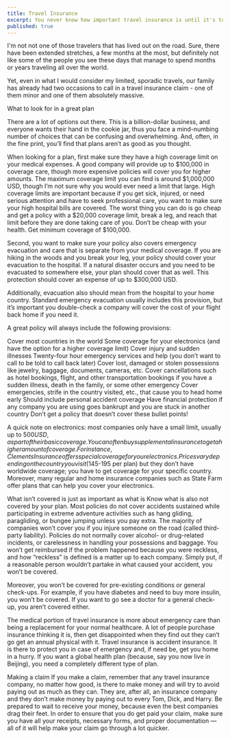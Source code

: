 ```yaml
---
title: Travel Insurance
excerpt: You never know how important travel insurance is until it's too late.
published: true
---
```


I'm not not one of those travelers that has lived out on the road.  Sure, there have been extended stretches, a few months at the most, but definitely not like some of the people you see these days that manage to spend months or years traveling all over the world.

Yet, even in what I would consider my limited, sporadic travels, our family has already had two occasions to call in a travel insurance claim - one of them minor and one of them absolutely massive.  

What to look for in a great plan

There are a lot of options out there. This is a billion-dollar business, and everyone wants their hand in the cookie jar, thus you face a mind-numbing number of choices that can be confusing and overwhelming. And, often, in the fine print, you’ll find that plans aren’t as good as you thought.

When looking for a plan, first make sure they have a high coverage limit on your medical expenses. A good company will provide up to $100,000 in coverage care, though more expensive policies will cover you for higher amounts. The maximum coverage limit you can find is around $1,000,000 USD, though I’m not sure why you would ever need a limit that large. High coverage limits are important because if you get sick, injured, or need serious attention and have to seek professional care, you want to make sure your high hospital bills are covered. The worst thing you can do is go cheap and get a policy with a $20,000 coverage limit, break a leg, and reach that limit before they are done taking care of you. Don’t be cheap with your health. Get minimum coverage of $100,000.

Second, you want to make sure your policy also covers emergency evacuation and care that is separate from your medical coverage. If you are hiking in the woods and you break your leg, your policy should cover your evacuation to the hospital. If a natural disaster occurs and you need to be evacuated to somewhere else, your plan should cover that as well. This protection should cover an expense of up to $300,000 USD.

Additionally, evacuation also should mean from the hospital to your home country. Standard emergency evacuation usually includes this provision, but it’s important you double-check a company will cover the cost of your flight back home if you need it.

A great policy will always include the following provisions:

Cover most countries in the world
Some coverage for your electronics (and have the option for a higher coverage limit)
Cover injury and sudden illnesses
Twenty-four hour emergency services and help (you don’t want to call to be told to call back later)
Cover lost, damaged or stolen possessions like jewelry, baggage, documents, cameras, etc.
Cover cancellations such as hotel bookings, flight, and other transportation bookings if you have a sudden illness, death in the family, or some other emergency
Cover emergencies, strife in the country visited, etc., that cause you to head home early
Should include personal accident coverage
Have financial protection if any company you are using goes bankrupt and you are stuck in another country
Don’t get a policy that doesn’t cover these bullet points!

A quick note on electronics: most companies only have a small limit, usually up to $500 USD, as part of their basic coverage. You can often buy supplemental insurance to get a higher amount of coverage. For instance, Clements Insurance offers special coverage for your electronics. Prices vary depending on the country you visit ($145-195 per plan) but they don’t have worldwide coverage; you have to get coverage for your specific country. Moreover, many regular and home insurance companies such as State Farm offer plans that can help you cover your electronics.

What isn’t covered is just as important as what is
Know what is also not covered by your plan. Most policies do not cover accidents sustained while participating in extreme adventure activities such as hang gliding, paragliding, or bungee jumping unless you pay extra. The majority of companies won’t cover you if you injure someone on the road (called third-party liability). Policies do not normally cover alcohol- or drug-related incidents, or carelessness in handling your possessions and baggage. You won’t get reimbursed if the problem happened because you were reckless, and how “reckless” is defined is a matter up to each company. Simply put, if a reasonable person wouldn’t partake in what caused your accident, you won’t be covered.

Moreover, you won’t be covered for pre-existing conditions or general check-ups. For example, if you have diabetes and need to buy more insulin, you won’t be covered. If you want to go see a doctor for a general check-up, you aren’t covered either.

The medical portion of travel insurance is more about emergency care than being a replacement for your normal healthcare. A lot of people purchase insurance thinking it is, then get disappointed when they find out they can’t go get an annual physical with it. Travel insurance is accident insurance. It is there to protect you in case of emergency and, if need be, get you home in a hurry. If you want a global health plan (because, say you now live in Beijing), you need a completely different type of plan.

Making a claim
If you make a claim, remember that any travel insurance company, no matter how good, is there to make money and will try to avoid paying out as much as they can. They are, after all, an insurance company and they don’t make money by paying out to every Tom, Dick, and Harry. Be prepared to wait to receive your money, because even the best companies drag their feet. In order to ensure that you do get paid your claim, make sure you have all your receipts, necessary forms, and proper documentation — all of it will help make your claim go through a lot quicker.

